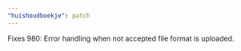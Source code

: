 ```yaml
---
"huishoudboekje": patch
---
```


Fixes 980: Error handling when not accepted file format is uploaded.
